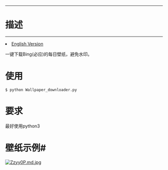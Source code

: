 -------------
# 描述 #
-------------
<li><a href="README.md">English Version</a></li>

一键下载Bing(必应)的每日壁纸，避免水印。

# 使用 #
	$ python Wallpaper_downloader.py

# 要求 #
最好使用python3

# 壁纸示例#
[![Zzyy0P.md.jpg](https://s2.ax1x.com/2019/07/20/Zzyy0P.md.jpg)](https://imgchr.com/i/Zzyy0P)
